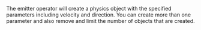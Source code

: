 The emitter operator will create a physics object with the specified parameters including velocity and direction. You can create more than one parameter and also remove and limit the number of objects that are created.
